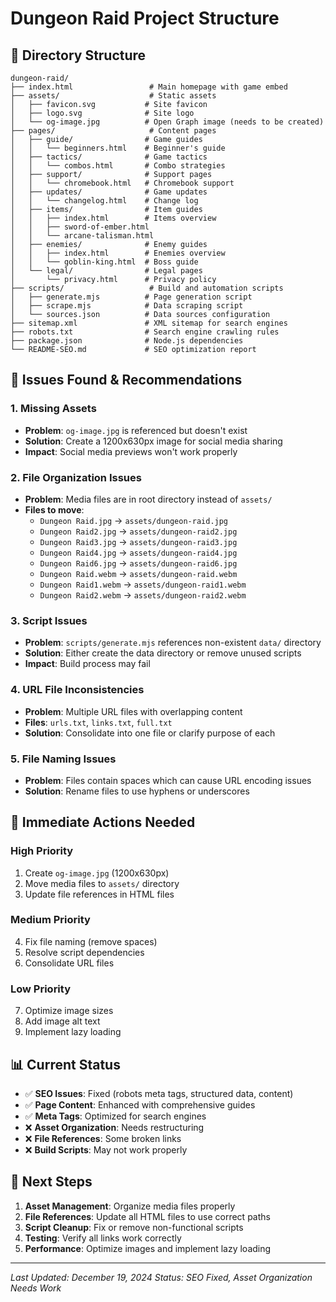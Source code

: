# Dungeon Raid Project Structure

## 📁 Directory Structure

```
dungeon-raid/
├── index.html                 # Main homepage with game embed
├── assets/                    # Static assets
│   ├── favicon.svg           # Site favicon
│   ├── logo.svg              # Site logo
│   └── og-image.jpg          # Open Graph image (needs to be created)
├── pages/                     # Content pages
│   ├── guide/                # Game guides
│   │   └── beginners.html    # Beginner's guide
│   ├── tactics/              # Game tactics
│   │   └── combos.html       # Combo strategies
│   ├── support/              # Support pages
│   │   └── chromebook.html   # Chromebook support
│   ├── updates/              # Game updates
│   │   └── changelog.html    # Change log
│   ├── items/                # Item guides
│   │   ├── index.html        # Items overview
│   │   ├── sword-of-ember.html
│   │   └── arcane-talisman.html
│   ├── enemies/              # Enemy guides
│   │   ├── index.html        # Enemies overview
│   │   └── goblin-king.html  # Boss guide
│   └── legal/                # Legal pages
│       └── privacy.html      # Privacy policy
├── scripts/                   # Build and automation scripts
│   ├── generate.mjs          # Page generation script
│   ├── scrape.mjs            # Data scraping script
│   └── sources.json          # Data sources configuration
├── sitemap.xml               # XML sitemap for search engines
├── robots.txt                # Search engine crawling rules
├── package.json              # Node.js dependencies
└── README-SEO.md             # SEO optimization report
```

## 🚨 **Issues Found & Recommendations**

### 1. **Missing Assets**
- **Problem**: `og-image.jpg` is referenced but doesn't exist
- **Solution**: Create a 1200x630px image for social media sharing
- **Impact**: Social media previews won't work properly

### 2. **File Organization Issues**
- **Problem**: Media files are in root directory instead of `assets/`
- **Files to move**:
  - `Dungeon Raid.jpg` → `assets/dungeon-raid.jpg`
  - `Dungeon Raid2.jpg` → `assets/dungeon-raid2.jpg`
  - `Dungeon Raid3.jpg` → `assets/dungeon-raid3.jpg`
  - `Dungeon Raid4.jpg` → `assets/dungeon-raid4.jpg`
  - `Dungeon Raid6.jpg` → `assets/dungeon-raid6.jpg`
  - `Dungeon Raid.webm` → `assets/dungeon-raid.webm`
  - `Dungeon Raid1.webm` → `assets/dungeon-raid1.webm`
  - `Dungeon Raid2.webm` → `assets/dungeon-raid2.webm`

### 3. **Script Issues**
- **Problem**: `scripts/generate.mjs` references non-existent `data/` directory
- **Solution**: Either create the data directory or remove unused scripts
- **Impact**: Build process may fail

### 4. **URL File Inconsistencies**
- **Problem**: Multiple URL files with overlapping content
- **Files**: `urls.txt`, `links.txt`, `full.txt`
- **Solution**: Consolidate into one file or clarify purpose of each

### 5. **File Naming Issues**
- **Problem**: Files contain spaces which can cause URL encoding issues
- **Solution**: Rename files to use hyphens or underscores

## 🔧 **Immediate Actions Needed**

### High Priority
1. Create `og-image.jpg` (1200x630px)
2. Move media files to `assets/` directory
3. Update file references in HTML files

### Medium Priority
4. Fix file naming (remove spaces)
5. Resolve script dependencies
6. Consolidate URL files

### Low Priority
7. Optimize image sizes
8. Add image alt text
9. Implement lazy loading

## 📊 **Current Status**

- ✅ **SEO Issues**: Fixed (robots meta tags, structured data, content)
- ✅ **Page Content**: Enhanced with comprehensive guides
- ✅ **Meta Tags**: Optimized for search engines
- ❌ **Asset Organization**: Needs restructuring
- ❌ **File References**: Some broken links
- ❌ **Build Scripts**: May not work properly

## 🎯 **Next Steps**

1. **Asset Management**: Organize media files properly
2. **File References**: Update all HTML files to use correct paths
3. **Script Cleanup**: Fix or remove non-functional scripts
4. **Testing**: Verify all links work correctly
5. **Performance**: Optimize images and implement lazy loading

---

*Last Updated: December 19, 2024*
*Status: SEO Fixed, Asset Organization Needs Work* 